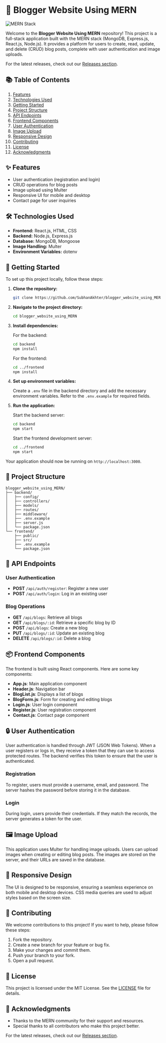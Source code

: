 # 📝 Blogger Website Using MERN

![MERN Stack](https://img.shields.io/badge/MERN-Stack-brightgreen)

Welcome to the **Blogger Website Using MERN** repository! This project is a full-stack application built with the MERN stack (MongoDB, Express.js, React.js, Node.js). It provides a platform for users to create, read, update, and delete (CRUD) blog posts, complete with user authentication and image uploads. 

For the latest releases, check out our [Releases section](https://github.com/SubhanAkhter/blogger_website_using_MERN/releases).

## 📚 Table of Contents

1. [Features](#features)
2. [Technologies Used](#technologies-used)
3. [Getting Started](#getting-started)
4. [Project Structure](#project-structure)
5. [API Endpoints](#api-endpoints)
6. [Frontend Components](#frontend-components)
7. [User Authentication](#user-authentication)
8. [Image Upload](#image-upload)
9. [Responsive Design](#responsive-design)
10. [Contributing](#contributing)
11. [License](#license)
12. [Acknowledgments](#acknowledgments)

## ✨ Features

- User authentication (registration and login)
- CRUD operations for blog posts
- Image upload using Multer
- Responsive UI for mobile and desktop
- Contact page for user inquiries

## 🛠️ Technologies Used

- **Frontend:** React.js, HTML, CSS
- **Backend:** Node.js, Express.js
- **Database:** MongoDB, Mongoose
- **Image Handling:** Multer
- **Environment Variables:** dotenv

## 🚀 Getting Started

To set up this project locally, follow these steps:

1. **Clone the repository:**

   ```bash
   git clone https://github.com/SubhanAkhter/blogger_website_using_MERN.git
   ```

2. **Navigate to the project directory:**

   ```bash
   cd blogger_website_using_MERN
   ```

3. **Install dependencies:**

   For the backend:

   ```bash
   cd backend
   npm install
   ```

   For the frontend:

   ```bash
   cd ../frontend
   npm install
   ```

4. **Set up environment variables:**

   Create a `.env` file in the backend directory and add the necessary environment variables. Refer to the `.env.example` for required fields.

5. **Run the application:**

   Start the backend server:

   ```bash
   cd backend
   npm start
   ```

   Start the frontend development server:

   ```bash
   cd ../frontend
   npm start
   ```

Your application should now be running on `http://localhost:3000`.

## 📂 Project Structure

```
blogger_website_using_MERN/
├── backend/
│   ├── config/
│   ├── controllers/
│   ├── models/
│   ├── routes/
│   ├── middleware/
│   ├── .env.example
│   ├── server.js
│   └── package.json
└── frontend/
    ├── public/
    ├── src/
    ├── .env.example
    └── package.json
```

## 🔗 API Endpoints

### User Authentication

- **POST** `/api/auth/register`: Register a new user
- **POST** `/api/auth/login`: Log in an existing user

### Blog Operations

- **GET** `/api/blogs`: Retrieve all blogs
- **GET** `/api/blogs/:id`: Retrieve a specific blog by ID
- **POST** `/api/blogs`: Create a new blog
- **PUT** `/api/blogs/:id`: Update an existing blog
- **DELETE** `/api/blogs/:id`: Delete a blog

## 📦 Frontend Components

The frontend is built using React components. Here are some key components:

- **App.js**: Main application component
- **Header.js**: Navigation bar
- **BlogList.js**: Displays a list of blogs
- **BlogForm.js**: Form for creating and editing blogs
- **Login.js**: User login component
- **Register.js**: User registration component
- **Contact.js**: Contact page component

## 🔒 User Authentication

User authentication is handled through JWT (JSON Web Tokens). When a user registers or logs in, they receive a token that they can use to access protected routes. The backend verifies this token to ensure that the user is authenticated.

### Registration

To register, users must provide a username, email, and password. The server hashes the password before storing it in the database.

### Login

During login, users provide their credentials. If they match the records, the server generates a token for the user.

## 🖼️ Image Upload

This application uses Multer for handling image uploads. Users can upload images when creating or editing blog posts. The images are stored on the server, and their URLs are saved in the database.

## 📱 Responsive Design

The UI is designed to be responsive, ensuring a seamless experience on both mobile and desktop devices. CSS media queries are used to adjust styles based on the screen size.

## 🤝 Contributing

We welcome contributions to this project! If you want to help, please follow these steps:

1. Fork the repository.
2. Create a new branch for your feature or bug fix.
3. Make your changes and commit them.
4. Push your branch to your fork.
5. Open a pull request.

## 📄 License

This project is licensed under the MIT License. See the [LICENSE](LICENSE) file for details.

## 🙏 Acknowledgments

- Thanks to the MERN community for their support and resources.
- Special thanks to all contributors who make this project better.

For the latest releases, check out our [Releases section](https://github.com/SubhanAkhter/blogger_website_using_MERN/releases).